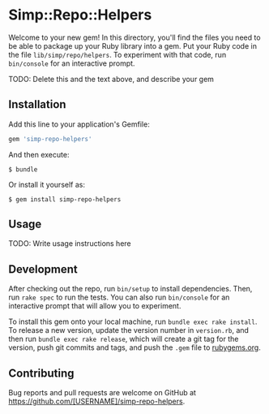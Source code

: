 # Simp::Repo::Helpers

Welcome to your new gem! In this directory, you'll find the files you need to be able to package up your Ruby library into a gem. Put your Ruby code in the file `lib/simp/repo/helpers`. To experiment with that code, run `bin/console` for an interactive prompt.

TODO: Delete this and the text above, and describe your gem

## Installation

Add this line to your application's Gemfile:

```ruby
gem 'simp-repo-helpers'
```

And then execute:

    $ bundle

Or install it yourself as:

    $ gem install simp-repo-helpers

## Usage

TODO: Write usage instructions here

## Development

After checking out the repo, run `bin/setup` to install dependencies. Then, run `rake spec` to run the tests. You can also run `bin/console` for an interactive prompt that will allow you to experiment.

To install this gem onto your local machine, run `bundle exec rake install`. To release a new version, update the version number in `version.rb`, and then run `bundle exec rake release`, which will create a git tag for the version, push git commits and tags, and push the `.gem` file to [rubygems.org](https://rubygems.org).

## Contributing

Bug reports and pull requests are welcome on GitHub at https://github.com/[USERNAME]/simp-repo-helpers.
